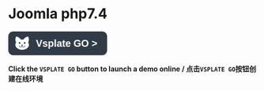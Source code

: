 # Joomla php7.4

<a href="https://www.vsplate.com/?docker-compose=https://github.com/vsplate/dcenvs/joomla/php7.4"><img alt="VSPLATE GO" src="https://raw.githubusercontent.com/vsplate/images/master/vsgo_btn.png" width="200px"></a>

**Click the `VSPLATE GO` button to launch a demo online / 点击`VSPLATE GO`按钮创建在线环境**